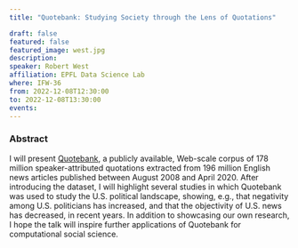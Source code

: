 ```yaml
---
title: "Quotebank: Studying Society through the Lens of Quotations"

draft: false
featured: false
featured_image: west.jpg
description:
speaker: Robert West
affiliation: EPFL Data Science Lab
where: IFW-36
from: 2022-12-08T12:30:00
to: 2022-12-08T13:30:00
events:
---
```


### Abstract

I will present [Quotebank](https://github.com/epfl-dlab/Quotebank), a publicly available, Web-scale corpus of 178 million speaker-attributed quotations extracted from 196 million English news articles published between August 2008 and April 2020. After introducing the dataset, I will highlight several studies in which Quotebank was used to study the U.S. political landscape, showing, e.g., that negativity among U.S. politicians has increased, and that the objectivity of U.S. news has decreased, in recent years. In addition to showcasing our own research, I hope the talk will inspire further applications of Quotebank for computational social science.
